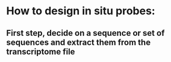 # How to design in situ probes:
## First step, decide on a sequence or set of sequences and extract them from the transcriptome file
